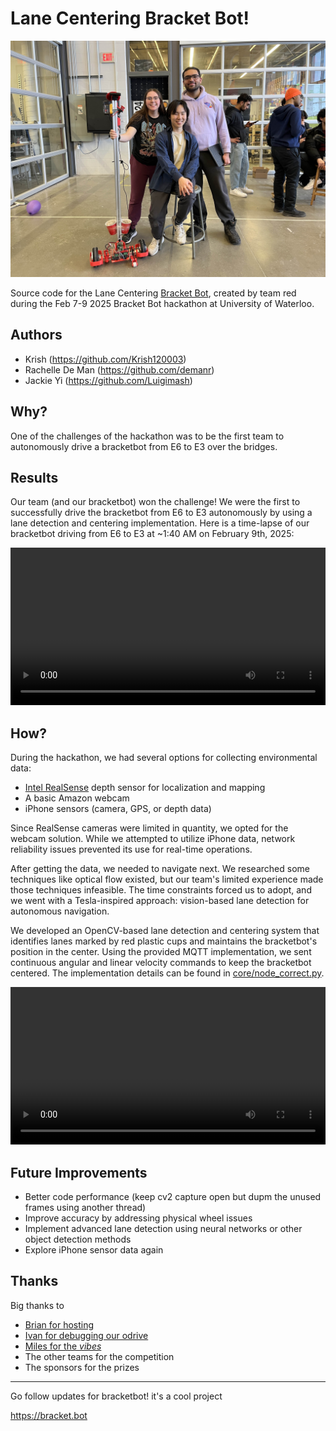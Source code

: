 # Lane Centering Bracket Bot!

![Bracket Bot Team](bracketbot_team.jpg)

Source code for the Lane Centering [Bracket Bot](https://bracket.bot), created by team red during the Feb 7-9 2025 Bracket Bot hackathon at University of Waterloo.

## Authors

- Krish (https://github.com/Krish120003)
- Rachelle De Man (https://github.com/demanr)
- Jackie Yi (https://github.com/Luigimash)

## Why?

One of the challenges of the hackathon was to be the first team to autonomously drive a bracketbot from E6 to E3 over the bridges.

## Results

Our team (and our bracketbot) won the challenge! We were the first to successfully drive the bracketbot from E6 to E3 autonomously by using a lane detection and centering implementation. Here is a time-lapse of our bracketbot driving from E6 to E3 at ~1:40 AM on February 9th, 2025:

<video width="100%" controls>
    <source src="bracketbot_timelapse.mp4" type="video/mp4">
    Your browser does not support the video tag.
</video>

## How?

During the hackathon, we had several options for collecting environmental data:

- [Intel RealSense](https://www.intel.com/content/www/us/en/architecture-and-technology/realsense-overview.html) depth sensor for localization and mapping
- A basic Amazon webcam
- iPhone sensors (camera, GPS, or depth data)

Since RealSense cameras were limited in quantity, we opted for the webcam solution. While we attempted to utilize iPhone data, network reliability issues prevented its use for real-time operations.

After getting the data, we needed to navigate next. We researched some techniques like optical flow existed, but our team's limited experience made those techniques infeasible. The time constraints forced us to adopt, and we went with a Tesla-inspired approach: vision-based lane detection for autonomous navigation.

We developed an OpenCV-based lane detection and centering system that identifies lanes marked by red plastic cups and maintains the bracketbot's position in the center. Using the provided MQTT implementation, we sent continuous angular and linear velocity commands to keep the bracketbot centered. The implementation details can be found in [core/node_correct.py](https://github.com/Krish120003/lane-centering-bracketbot/blob/main/core/node_correct.py).

<video width="100%" controls>
        <source src="bracketbot_cv2_vision.mp4" type="video/mp4">
        Your browser does not support the video tag.
</video>

## Future Improvements

- Better code performance (keep cv2 capture open but dupm the unused frames using another thread)
- Improve accuracy by addressing physical wheel issues
- Implement advanced lane detection using neural networks or other object detection methods
- Explore iPhone sensor data again

## Thanks

Big thanks to

- [Brian for hosting](https://x.com/sincethestudy)
- [Ivan for debugging our odrive](https://x.com/ivan_yevenko)
- [Miles for the _vibes_](https://github.com/MilesPurvis)
- The other teams for the competition
- The sponsors for the prizes

---

Go follow updates for bracketbot! it's a cool project

https://bracket.bot
